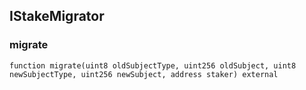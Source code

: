 ## IStakeMigrator

### migrate

```solidity
function migrate(uint8 oldSubjectType, uint256 oldSubject, uint8 newSubjectType, uint256 newSubject, address staker) external
```